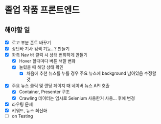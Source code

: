 # 졸업 작품 프론트엔드

## 해야할 일

- [x] 로고 부분 폰트 바꾸기
- [x] 상단바 기사 검색 기능...? 만들기
- [x] 좌측 Nav 바 클릭 시 상태 변화하게 만들기
  - [x] Hover 할때마다 버튼 색깔 변화
  - [x] 눌렀을 때 해당 상태 확인
    - [x] 처음에 추천 뉴스를 누를 경우 주요 뉴스에 background 남아있음 수정할것
- [x] 주요 뉴스 클릭 및 랜딩 페이지 때 네이버 뉴스 API 호출
  - [x] Container, Presenter 구조
  - [x] Crawling 데이터는 임시로 Selenium 사용한거 사용... 후에 변경
- [x] 라우팅 문제
- [x] 키워드, 뉴스 최신화
- [ ] on Testing
